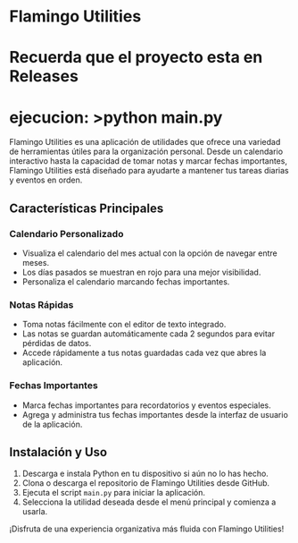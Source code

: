 # Flamingo Utilities
# Recuerda que el proyecto esta en Releases
# ejecucion: >python main.py

Flamingo Utilities es una aplicación de utilidades que ofrece una variedad de herramientas útiles para la organización personal. Desde un calendario interactivo hasta la capacidad de tomar notas y marcar fechas importantes, Flamingo Utilities está diseñado para ayudarte a mantener tus tareas diarias y eventos en orden.

## Características Principales

### Calendario Personalizado
- Visualiza el calendario del mes actual con la opción de navegar entre meses.
- Los días pasados se muestran en rojo para una mejor visibilidad.
- Personaliza el calendario marcando fechas importantes.

### Notas Rápidas
- Toma notas fácilmente con el editor de texto integrado.
- Las notas se guardan automáticamente cada 2 segundos para evitar pérdidas de datos.
- Accede rápidamente a tus notas guardadas cada vez que abres la aplicación.

### Fechas Importantes
- Marca fechas importantes para recordatorios y eventos especiales.
- Agrega y administra tus fechas importantes desde la interfaz de usuario de la aplicación.

## Instalación y Uso

1. Descarga e instala Python en tu dispositivo si aún no lo has hecho.
2. Clona o descarga el repositorio de Flamingo Utilities desde GitHub.
3. Ejecuta el script `main.py` para iniciar la aplicación.
4. Selecciona la utilidad deseada desde el menú principal y comienza a usarla.

¡Disfruta de una experiencia organizativa más fluida con Flamingo Utilities!

